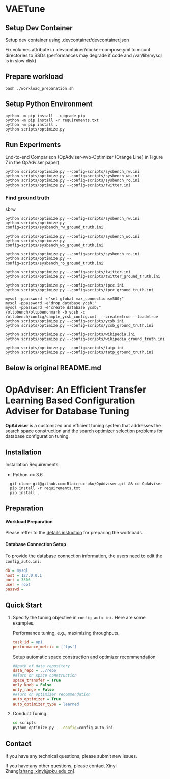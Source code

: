 # VAETune
## Setup Dev Container
Setup dev container using .devcontainer/devcontainer.json

Fix volumes attribute in .devcontainer/docker-compose.yml to mount directories to SSDs (performances may degrade if code and /var/lib/mysql is in slow disk)
## Prepare workload
```shell
bash ./workload_preparation.sh
```
## Setup Python Environment
```shell
python -m pip install --upgrade pip
python -m pip install -r requirements.txt
python -m pip install .
python scripts/optimize.py
```
## Run Experiments
End-to-end Comparison (OpAdviser-w/o-Optimizer (Orange Line) in Figure 7 in the OpAdviser paper)
```shell
python scripts/optimize.py --config=scripts/sysbench_rw.ini
python scripts/optimize.py --config=scripts/sysbench_wo.ini
python scripts/optimize.py --config=scripts/sysbench_ro.ini
python scripts/optimize.py --config=scripts/twitter.ini
```
### Find ground truth
sbrw
```shell
python scripts/optimize.py --config=scripts/sysbench_rw.ini
python scripts/optimize.py --config=scripts/sysbench_rw_ground_truth.ini
```
```shell
python scripts/optimize.py --config=scripts/sysbench_wo.ini
python scripts/optimize.py --config=scripts/sysbench_wo_ground_truth.ini
```
```shell
python scripts/optimize.py --config=scripts/sysbench_ro.ini
python scripts/optimize.py --config=scripts/sysbench_ro_ground_truth.ini
```
```shell
python scripts/optimize.py --config=scripts/twitter.ini
python scripts/optimize.py --config=scripts/twitter_ground_truth.ini
```
```shell
python scripts/optimize.py --config=scripts/tpcc.ini
python scripts/optimize.py --config=scripts/tpcc_ground_truth.ini
```
```shell
mysql -ppassword -e"set global max_connections=500;"
mysql -ppassword -e"drop database ycsb;"
mysql -ppassword -e"create database ycsb;"
/oltpbench/oltpbenchmark -b ycsb -c /oltpbench/config/sample_ycsb_config.xml  --create=true --load=true
python scripts/optimize.py --config=scripts/ycsb.ini
python scripts/optimize.py --config=scripts/ycsb_ground_truth.ini
```
```shell
python scripts/optimize.py --config=scripts/wikipedia.ini
python scripts/optimize.py --config=scripts/wikipedia_ground_truth.ini
```
```shell
python scripts/optimize.py --config=scripts/tatp.ini
python scripts/optimize.py --config=scripts/tatp_ground_truth.ini
```

Below is original README.md
---
# OpAdviser: An Efficient Transfer Learning Based Configuration Adviser for Database Tuning

**OpAdviser** is a customized and efficient tuning system that  addresses the search space construction and the search optimizer selection  problems for database configuration tuning.



## Installation 
Installation Requirements:
- Python >= 3.6 

 ```shell
   git clone git@github.com:Blairruc-pku/OpAdviser.git && cd OpAdviser
   pip install -r requirements.txt
   pip install .
   ```




## Preparation 
####  Workload Preparation 
Please reffer to the <a href="https://github.com/Blairruc-pku/OpAdviser/blob/main/documents/workload_prepare.md" target="_blank" rel="nofollow">details instuction</a>  for preparing the workloads.
####  Database Connection Setup
To provide the database connection information, the users need to edit the `config_auto.ini`.
```ini
db = mysql
host = 127.0.0.1
port = 3306
user = root
passwd =
  ```

## Quick Start

 
1. Specify the tuning objective in `config_auto.ini`. Here are some examples.


    Performance tuning, e.g., maximizing throughputs.
    ```ini
    task_id = op1
    performance_metric = ['tps']
    ```
    
    Setup automatic space construction and optimizer recommendation
    ```ini
    ##path of data repository
    data_repo = ../repo
    ##Turn on space construction
    space_transfer = True
    only_knob = False
    only_range = False
    ##Turn on optimizer recommendation
    auto_optimizer = True
    auto_optimizer_type = learned
    ```

2. Conduct Tuning.
    ```bash
    cd scripts
    python optimize.py  --config=config_auto.ini
    ```
 

## Contact

If you have any technical questions, please submit new issues.

If you have any other questions, please contact Xinyi Zhang[zhang_xinyi@pku.edu.cn].
